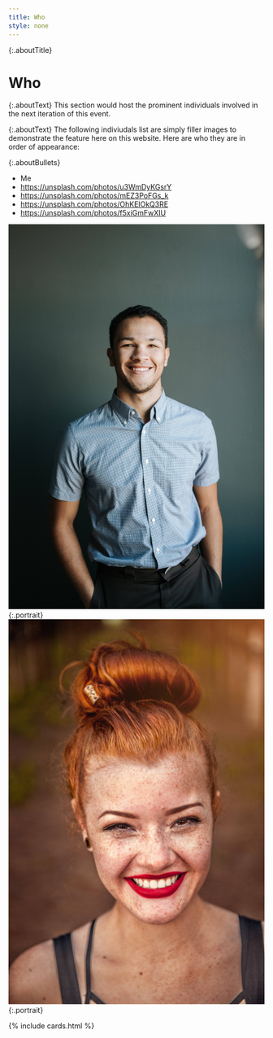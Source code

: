 ```yaml
---
title: Who
style: none
---
```


<!-- Note layouts won't work on posts if they are
     used in the way we are using the page right
     now. Not sure why
-->

<!-- Change this name -->

{:.aboutTitle}
# Who

{:.aboutText}
This section would host the prominent individuals involved in the next 
iteration of this event.  

{:.aboutText}
The following indiviudals list are simply filler images to demonstrate the
feature here on this website. Here are who they are in order of appearance:

{:.aboutBullets}
- Me
- https://unsplash.com/photos/u3WmDyKGsrY
- https://unsplash.com/photos/mEZ3PoFGs_k
- https://unsplash.com/photos/OhKElOkQ3RE
- https://unsplash.com/photos/f5xiGmFwXIU

 ![Speaker Man](../assets/benParker.jpg){:.portrait} 
 ![Sad boy](../assets/gabrielSilverio.jpg){:.portrait} 


{% include cards.html %}

<!-- | ![Speaker Man](../assets/meCompressed.jpg){:.portrait} ![Sad boy](../assets/sadBoy.png){:.portrait} | -->
